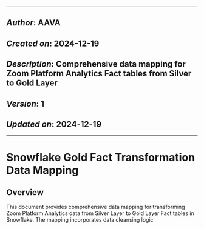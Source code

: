 _____________________________________________
## *Author*: AAVA
## *Created on*: 2024-12-19
## *Description*: Comprehensive data mapping for Zoom Platform Analytics Fact tables from Silver to Gold Layer
## *Version*: 1
## *Updated on*: 2024-12-19
_____________________________________________

# Snowflake Gold Fact Transformation Data Mapping

## Overview

This document provides comprehensive data mapping for transforming Zoom Platform Analytics data from Silver Layer to Gold Layer Fact tables in Snowflake. The mapping incorporates data cleansing logic